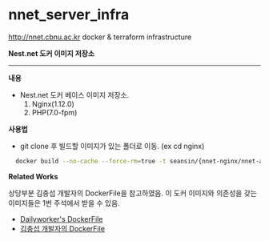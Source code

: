 # nnet_server_infra
http://nnet.cbnu.ac.kr docker &amp; terraform infrastructure


**Nest.net 도커 이미지 저장소**

----
 **내용**
  + Nest.net 도커 베이스 이미지 저장소. 
    1. Nginx(1.12.0)  
    2. PHP(7.0-fpm)
    
 **사용법**
  + git clone 후 빌드할 이미지가 있는 폴더로 이동. (ex cd nginx)
  ```bash
    docker build --no-cache --force-rm=true -t seansin/{nnet-nginx/nnet-app-php5/nnet-app-php7}:latest .
  ```
 **Related Works**
 
 상당부분 김충섭 개발자의 DockerFile을 참고하였음.
 이 도커 이미지와 의존성을 갖는 이미지들은 1번 주석에서 받을 수 있음.
  + [Dailyworker's DockerFile](https://github.com/dailyworker/DockerFile) 
  + [김충섭 개발자의 DockerFile](https://github.com/subicura/Dockerfiles)
